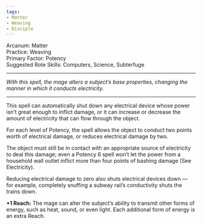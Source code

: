 ```yaml
---
tags:
- Matter
- Weaving
- Disciple
---
```


Arcanum: Matter\
Practice: Weaving\
Primary Factor: Potency\
Suggested Rote Skills: Computers, Science, Subterfuge

---

_With this spell, the mage alters a subject’s base properties, changing the manner in which it conducts electricity._

---

This spell can automatically shut down any electrical device whose power isn’t great enough to inflict damage, or it can increase or decrease the amount of electricity that can flow through the object.

For each level of Potency, the spell allows the object to conduct two points worth of electrical damage, or reduces electrical damage by two.

The object must still be in contact with an appropriate source of electricity to deal this damage; even a Potency 6 spell won’t let the power from a household wall outlet inflict more than four points of bashing damage (See Electricity).

Reducing electrical damage to zero also shuts electrical devices down — for example, completely snuffing a subway rail’s conductivity shuts the trains down.

**+1 Reach:** The mage can alter the subject’s ability to transmit other forms of energy, such as heat, sound, or even light. Each additional form of energy is an extra Reach.